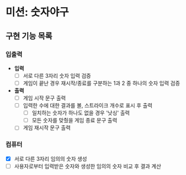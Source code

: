 # 미션: 숫자야구

## 구현 기능 목록

### 입출력
- **입력**
    - [ ] 서로 다른 3자리 숫자 입력 검증
    - [ ] 게임이 끝난 경우 재시작/종료를 구분하는 1과 2 중 하나의 숫자 입력 검증

- **출력**
    - [ ] 게임 시작 문구 출력
    - [ ] 입력한 수에 대한 결과를 볼, 스트라이크 개수로 표시 후 출력
        - [ ] 일치하는 숫자가 하나도 없을 경우 '낫싱' 출력
        - [ ] 모든 숫자를 맞췄을 게임 종료 문구 출력
    - [ ] 게임 재시작 문구 출력

### 컴퓨터
- [X] 서로 다른 3자리 임의의 숫자 생성
- [ ] 사용자로부터 입력받은 숫자와 생성한 임의의 숫자 비교 후 결과 계산
